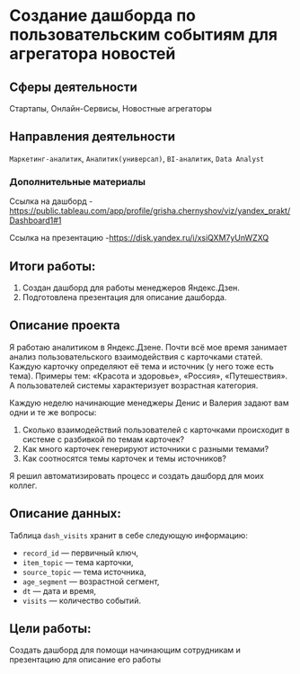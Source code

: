 # Создание дашборда по пользовательским событиям для агрегатора новостей
## Сферы деятельности
Стартапы, Онлайн-Сервисы, Новостные агрегаторы
## Направления деятельности
`Маркетинг-аналитик`, `Аналитик(универсал)`, `BI-аналитик`, `Data Analyst`
### Дополнительные материалы
Ссылка на дашборд - https://public.tableau.com/app/profile/grisha.chernyshov/viz/yandex_prakt/Dashboard1#1

Ссылка на презентацию -https://disk.yandex.ru/i/xsiQXM7yUnWZXQ

## Итоги работы:
1. Создан дашборд для работы менеджеров Яндекс.Дзен.
2. Подготовлена презентация для описание дашборда.

## Описание проекта
Я работаю аналитиком в Яндекс.Дзене. Почти всё мое время занимает анализ пользовательского взаимодействия с карточками статей. Каждую карточку определяют её тема и источник (у него тоже есть тема). Примеры тем: «Красота и здоровье», «Россия», «Путешествия». А пользователей системы характеризует возрастная категория.

Каждую неделю начинающие менеджеры Денис и Валерия задают вам одни и те же вопросы:
1. Сколько взаимодействий пользователей с карточками происходит в системе с разбивкой по темам карточек?
2. Как много карточек генерируют источники с разными темами?
3. Как соотносятся темы карточек и темы источников?

Я решил автоматизировать процесс и создать дашборд для моих коллег.

## Описание данных:

Таблица `dash_visits` хранит в себе следующую информацию:

- `record_id` — первичный ключ,
- `item_topic` — тема карточки,
- `source_topic` — тема источника,
- `age_segment` — возрастной сегмент,
- `dt` — дата и время,
- `visits` — количество событий.

## Цели работы:

Создать дашборд для помощи начинающим сотрудникам и презентацию для описание его работы
